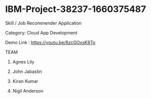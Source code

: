 # IBM-Project-38237-1660375487
Skill / Job Recommender Application

Category: Cloud App Development

Demo Link : https://youtu.be/8zcGOxsK8To

TEAM

1. Agnes Lily

2. John Jabastin

3. Kiran Kumar

4. Nigil Anderson
